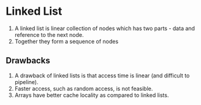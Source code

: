 # Linked List
1. A linked list is linear collection of nodes which has two parts - data and reference to the next node.
2. Together they form a sequence of nodes

## Drawbacks
1. A drawback of linked lists is that access time is linear (and difficult to pipeline). 
2. Faster access, such as random access, is not feasible. 
3. Arrays have better cache locality as compared to linked lists.